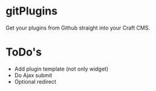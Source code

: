 # gitPlugins #

Get your plugins from Github straight into your Craft CMS.

# ToDo's
- Add plugin template (not only widget)
- Do Ajax submit
- Optional redirect
